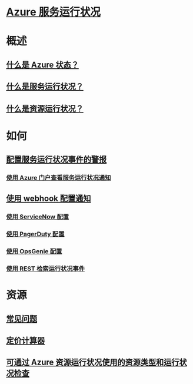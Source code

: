 # [Azure 服务运行状况](index.md)

# 概述
## [什么是 Azure 状态？](azure-status-overview.md)
## [什么是服务运行状况？](service-health-overview.md)
## [什么是资源运行状况？](resource-health-overview.md)
# 如何
## [配置服务运行状况事件的警报](../monitoring-and-diagnostics/monitoring-activity-log-alerts-on-service-notifications.md?toc=%2fazure%2fservice-health%2ftoc.json)
### [使用 Azure 门户查看服务运行状况通知](../monitoring-and-diagnostics/monitoring-service-notifications.md?toc=%2fazure%2fservice-health%2ftoc.json)
## [使用 webhook 配置通知](service-health-alert-webhook-guide.md)
### [使用 ServiceNow 配置](service-health-alert-webhook-servicenow.md)
### [使用 PagerDuty 配置](service-health-alert-webhook-pagerduty.md)
### [使用 OpsGenie 配置](service-health-alert-webhook-opsgenie.md)
### [使用 REST 检索运行状况事件](service-health-rest.md)
# 资源
## [常见问题](resource-health-faq.md)
## [定价计算器](https://azure.microsoft.com/pricing/calculator/)
## [可通过 Azure 资源运行状况使用的资源类型和运行状况检查](resource-health-checks-resource-types.md)